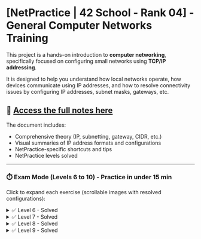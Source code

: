 # [NetPractice | 42 School - Rank 04] - General Computer Networks Training

This project is a hands-on introduction to **computer networking**, specifically focused on configuring small networks using **TCP/IP addressing**.

It is designed to help you understand how local networks operate, how devices communicate using IP addresses, and how to resolve connectivity issues by configuring IP addresses, subnet masks, gateways, etc.

## 📄 [Access the full notes here](/docs/NetPractice_lgandari.pdf)
The document includes:
- Comprehensive theory (IP, subnetting, gateway, CIDR, etc.)
- Visual summaries of IP address formats and configurations
- NetPractice-specific shortcuts and tips
- NetPractice levels solved

---

### ⏱️ Exam Mode (Levels 6 to 10) - Practice in under 15 min
Click to expand each exercise (scrollable images with resolved configurations):

<details>
<summary>✅ Level 6 - Solved</summary>

![Level 6](/img/level6.png)

</details>

<details>
<summary>✅ Level 7 - Solved</summary>

![Level 7](/img/level7.png)

</details>

<details>
<summary>✅ Level 8 - Solved</summary>

![Level 8](/img/level8.png)

</details>

<details>
<summary>✅ Level 9 - Solved</summary>

![Level 9](/img/level9.png)

</details>